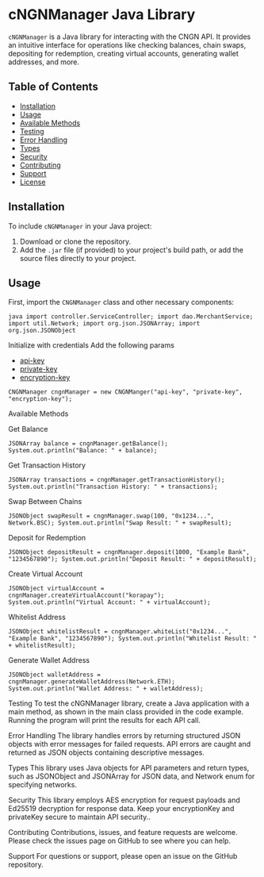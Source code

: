 # cNGNManager Java Library

`cNGNManager` is a Java library for interacting with the CNGN API. It provides an intuitive interface for operations like checking balances, chain swaps, depositing for redemption, creating virtual accounts, generating wallet addresses, and more.

## Table of Contents
- [Installation](#installation)
- [Usage](#usage)
- [Available Methods](#available-methods)
- [Testing](#testing)
- [Error Handling](#error-handling)
- [Types](#types)
- [Security](#security)
- [Contributing](#contributing)
- [Support](#support)
- [License](#license)

## Installation

To include `cNGNManager` in your Java project:
1. Download or clone the repository.
2. Add the `.jar` file (if provided) to your project's build path, or add the source files directly to your project.

## Usage

First, import the `CNGNManager` class and other necessary components:

`java
import controller.ServiceController;
import dao.MerchantService;
import util.Network;
import org.json.JSONArray;
import org.json.JSONObject`


Initialize with credentials 
Add the following params

- [api-key](#api-key)
- [private-key](#private-key)
- [encryption-key](#encryption-key)

`CNGNManager cngnManager = new CNGNManger("api-key", "private-key", "encryption-key");`

Available Methods

Get Balance

`JSONArray balance = cngnManager.getBalance();
System.out.println("Balance: " + balance);`

Get Transaction History

`JSONArray transactions = cngnManager.getTransactionHistory();
System.out.println("Transaction History: " + transactions);`


Swap Between Chains

`JSONObject swapResult = cngnManager.swap(100, "0x1234...", Network.BSC);
System.out.println("Swap Result: " + swapResult);`

Deposit for Redemption

`JSONObject depositResult = cngnManager.deposit(1000, "Example Bank", "1234567890");
System.out.println("Deposit Result: " + depositResult);`


Create Virtual Account

`JSONObject virtualAccount = cngnManager.createVirtualAccount("korapay");
System.out.println("Virtual Account: " + virtualAccount);`

Whitelist Address

`JSONObject whitelistResult = cngnManager.whiteList("0x1234...", "Example Bank", "1234567890");
System.out.println("Whitelist Result: " + whitelistResult);`

Generate Wallet Address

`JSONObject walletAddress = cngnManager.generateWalletAddress(Network.ETH);
System.out.println("Wallet Address: " + walletAddress);`


Testing
To test the cNGNManager library, create a Java application with a main method, as shown in the main class provided in the code example. Running the program will print the results for each API call.

Error Handling
The library handles errors by returning structured JSON objects with error messages for failed requests. API errors are caught and returned as JSON objects containing descriptive messages.

Types
This library uses Java objects for API parameters and return types, such as JSONObject and JSONArray for JSON data, and Network enum for specifying networks.

Security
This library employs AES encryption for request payloads and Ed25519 decryption for response data. Keep your encryptionKey and privateKey secure to maintain API security..

Contributing
Contributions, issues, and feature requests are welcome. Please check the issues page on GitHub to see where you can help.

Support
For questions or support, please open an issue on the GitHub repository.
